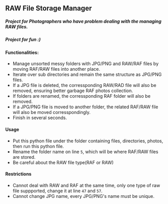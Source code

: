 ## RAW File Storage Manager

##### Project for Photographers who have problem dealing with the managing RAW files.
##### Project for fun :)


#### Functionalities:
- Manage unsorted messy folders with JPG/PNG and RAW/RAF files by moving RAF/RAW files into another place.
- Iterate over sub directories and remain the same structure as JPG/PNG files.
- If a JPG file is deleted, the corressponding RAW/RAD file will also be removed, ensuring better garbage RAF photos collection.
- If folders are renamed, the corressponding RAF folder will also be removed.
- If a JPG/PNG file is moved to another folder, the related RAF/RAW file will also be moved corresspondingly.
- Finish in several seconds.

#### Usage
- Put this python file under the folder containing files, directories, photos, then run this python file.
- Rename the folder name on line `5`, which will be where RAF/RAW files are stored.
- Be careful about the RAW file type(RAF or RAW)



#### Restrictions
- Cannot deal with RAW and RAF at the same time, only one type of raw file suppported, change it at line `47` and `57`.
- Cannot change JPG name, every JPG/PNG's name must be unique.


